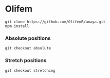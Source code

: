 #  Olifem
```
git clone https://github.com/OlifemB/amaya.git
npm install
```


### Absolute positions
```
git checkout absolute
```

### Stretch positions
```
git checkout stretching
```
